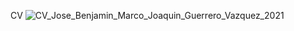 CV
![CV_Jose_Benjamin_Marco_Joaquin_Guerrero_Vazquez_2021](https://user-images.githubusercontent.com/63452066/109678200-afc3bf80-7b7a-11eb-9319-56a7e2c780b2.jpg)
